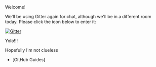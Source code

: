 Welcome!


We'll be using Gitter again for chat, although we'll be in a different room today. Please click the icon below to enter it:

[![Gitter](https://badges.gitter.im/githubschool/friendly-pancake.svg)](https://gitter.im/githubschool/friendly-pancake?utm_source=badge&utm_medium=badge&utm_campaign=pr-badge)

Yolo!!!

Hopefully I'm not clueless
 - [GitHub Guides]
